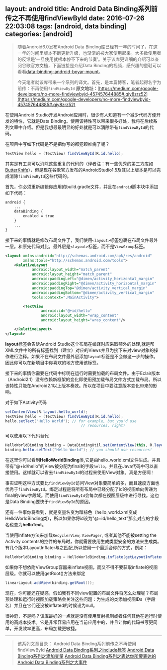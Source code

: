 layout: android
title: Android Data Binding系列前传之不再使用findViewById
date: 2016-07-26 22:03:08
tags: [android, data binding]
categories: [android]
---

> 随着Android6.0发布Android Data Binding库已经有一年的时间了，在这一年的时间里版本不断更新升级，也渐渐的被大家使用起来。大多数使用者的反馈是‘一旦使用就根本停不下来的节奏’。关于该库更详细的介绍可以查阅谷歌官方文档，下面链接是介绍Data Binding的视频，感兴趣的童鞋可以看看[data-binding-android-boyar-mount](https://realm.io/cn/news/data-binding-android-boyar-mount/)。
> 
> 今天笔者就该库带来一个系列的译文。首先，是本篇博客，笔者起得名字为前传：不再使用`findViewById` 
> **原文地址：**[https://medium.com/google-developers/no-more-findviewbyid-457457644885#.qiy8zrz52](https://medium.com/google-developers/no-more-findviewbyid-457457644885#.qiy8zrz52)

在使用Android Studio开发Android应用时，很少有人知道有一个减少代码方便开发的特性，它就是Data Binding。使用该特性可以带来很多好处，我将在后续系列文章中介绍。但是我想最最明显的好处就是可以消除带有`findViewById`的代码。

<!--more-->

在项目中写如下代码是不是把你写的都犯颈椎病了呢？

```java
TextView hello = (TextView) findViewById(R.id.hello);
```

其实是有工具可以消除这些重复的代码的（译者注：有一些优秀的第三方库如[ButterKnife](https://github.com/JakeWharton/butterknife)），但是现在谷歌官方发布的AndroidStudio1.5及其以上版本是可以完成消除`findViewById`这些代码的。

首先，你必须重新编辑你应用的build.gradle文件，并且在`android`脚本块中添加如下代码：

```xml
android {
    ...
    dataBinding {
        enabled = true
    }
    ...
}
```

接下来的事情就是修改布局文件了，我们使用`<layout>`标签包裹在布局文件最外一层。和原先代码对比，最外层是`<layout>`标签，而不是`ViewGroup`标签。

```xml
<layout xmlns:android="http://schemas.android.com/apk/res/android"
        xmlns:tools="http://schemas.android.com/tools">
    <RelativeLayout
            android:layout_width="match_parent"
            android:layout_height="match_parent"
            android:paddingLeft="@dimen/activity_horizontal_margin"
            android:paddingRight="@dimen/activity_horizontal_margin"
            android:paddingTop="@dimen/activity_vertical_margin"
            android:paddingBottom="@dimen/activity_vertical_margin"
            tools:context=".MainActivity">

        <TextView
                android:id="@+id/hello"
                android:layout_width="wrap_content"
                android:layout_height="wrap_content"/>

    </RelativeLayout>
</layout>
```

**layout**标签会告诉Android Studio这个布局在编译时应采取额外的处理,就是帮XML文件中的所有标签找到（建立）对应的Views并且为接下来对view对象的操作进行注释。如果不在布局文件最外层添加`layout`标签是不会做这一步的操作。因此你可以在新项目中你喜欢的地方使用该标签。

接下来的事情你需要在代码中标明在运行时需要加载的布局文件。由于Eclair版本（Android2.1）没有依赖新框架的变化即使用预加载布局文件方式加载布局。所以该特性只能在Android2.1以上版本奏效。所以在项目中要注意版本变化带来的影响。

对于如下Activity代码

```java
setContentView(R.layout.hello_world);
TextView hello = (TextView) findViewById(R.id.hello);
hello.setText("Hello World"); // for example, but you'd use
                                  // resources, right?
```

可以使用以下代码替代

```java
HelloWorldBinding binding = DataBindingUtil.setContentView(this, R.layout.hello_world);
binding.hello.setText("Hello World"); // you should use resources!
```

在这里你可以看到**HelloWorldBinding**类,它是由hello_world.xml文件生成。并且带有"@+id/hello"的View被分配为final的字段`hello`，并且在Java代码中可以直接使用。这样就可以省去`findViewById`的过程来使用View对象。真是方便啊！

事实证明这种方式要比`findViewById`访问View对象要简单的多，而且速度方面也优秀于`findViewById`。绑定过程是将所有布局中已经分配了id的视图单向传递为final的view字段域。而使用`findViewById`会每次都在视图层级中进行寻找。这也是Data Binding要快于`findViewById`的原因。

还有一件事你将看到，就是变量名变为暗棕色（hello_world.xml变成HelloWorldBinding类），所以如果你将id设为"@+id/hello_text"那么对应的字段名也变为**helloText**。

当使用inflate方法来加载`RecyclerView`, `ViewPager`, 或者其他不能被setting the Activity contents的控件的布局时，你就需要使用生成类型安全的方法来生成类。有几个版本LayoutInflater与之匹配,所以使用一个最适合你的方式，例如：

```java
HelloWorldBinding binding = HelloWorldBinding.inflate(getLayoutInflater(), container, attachToContainer);
```

如果你不想依附ViewGroup容器来inflate视图，而又不得不要获取inflate的视图层级。你就可以使用getRoot()方法来绑定

```java
linearLayout.addView(binding.getRoot());
```

现在，你可能还在疑惑，假如我有不同view配置的布局文件将怎么处理呢？布局预处理和运行时视图加载策略会关注这些问题：为生成的类添加视图IDs（字段名）并且在它们还没被inflated的时候设为null。

很神奇，不是吗？该库最好的一点就是没有使用反射机制或者任何其他在运行时使用的高成本技术。它是非常容易应用在当前应用中的，并且让你的代码书写更简单，开发效率更高，布局加载更敏捷。



---------------------------------------

> 该系列文章目录：
>   Android Data Binding系列前传之不再使用findViewById
>   [Android Data Binding系列之include标签](http://icedcap.github.io/2016/07/27/Android-Data-Binding%E7%B3%BB%E5%88%97%E4%B9%8Binclude%E6%A0%87%E7%AD%BE/)
>   [Android Data Binding系列之添加变量](http://icedcap.github.io/2016/07/28/Android-Data-Binding-Adding-some-variability/)
>   [Android Data Binding系列之表达你所要表达的](http://icedcap.github.io/2016/07/28/Android-Data-Binding-Adding-some-variability/)
>   [Android Data Binding系列之大事件](http://icedcap.github.io/2016/07/30/android-data-binding-the-big-event/)
